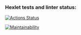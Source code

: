 ### Hexlet tests and linter status:
[![Actions Status](https://github.com/RalfDalfs/python-project-49/actions/workflows/hexlet-check.yml/badge.svg)](https://github.com/RalfDalfs/python-project-49/actions)

[![Maintainability](https://api.codeclimate.com/v1/badges/83e9764e08e6cef8cdb3/maintainability)](https://codeclimate.com/github/RalfDalfs/python-project-49/maintainability)

